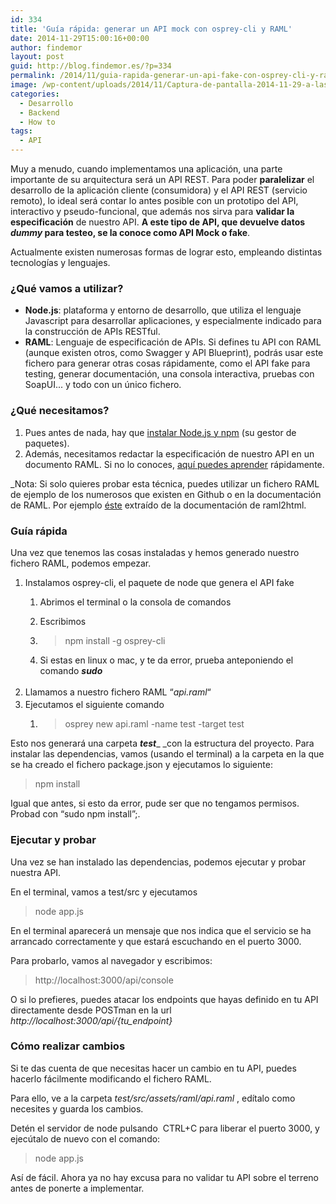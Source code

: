 ```yaml
---
id: 334
title: 'Guía rápida: generar un API mock con osprey-cli y RAML'
date: 2014-11-29T15:00:16+00:00
author: findemor
layout: post
guid: http://blog.findemor.es/?p=334
permalink: /2014/11/guia-rapida-generar-un-api-fake-con-osprey-cli-y-raml/
image: /wp-content/uploads/2014/11/Captura-de-pantalla-2014-11-29-a-las-15.53.47.png
categories:
  - Desarrollo
  - Backend
  - How to
tags:
  - API
---
```

Muy a menudo, cuando implementamos una aplicación, una parte importante de su arquitectura será un API REST. Para poder **paralelizar** el desarrollo de la aplicación cliente (consumidora) y el API REST (servicio remoto), lo ideal será contar lo antes posible con un prototipo del API, interactivo y pseudo-funcional, que además nos sirva para **validar la especificación** de nuestro API. **A este tipo de API, que devuelve datos _dummy_ para testeo, se la conoce como API Mock o fake**.

<!--more-->

Actualmente existen numerosas formas de lograr esto, empleando distintas tecnologías y lenguajes.

### ¿Qué vamos a utilizar?

  * **Node.js**: plataforma y entorno de desarrollo, que utiliza el lenguaje Javascript para desarrollar aplicaciones, y especialmente indicado para la construcción de APIs RESTful.
  * **RAML**: Lenguaje de especificación de APIs. Si defines tu API con RAML (aunque existen otros, como Swagger y API Blueprint), podrás usar este fichero para generar otras cosas rápidamente, como el API fake para testing, generar documentación, una consola interactiva, pruebas con SoapUI... y todo con un único fichero.

### ¿Qué necesitamos?

  1. Pues antes de nada, hay que <a title="Instalar node y npm" href="http://nodejs.org/" target="_blank">instalar Node.js y npm</a> (su gestor de paquetes).
  2. Además, necesitamos redactar la especificación de nuestro API en un documento RAML. Si no lo conoces, <a title="RAML" href="http://raml.org/" target="_blank">aquí puedes aprender</a> rápidamente.

_Nota: Si solo quieres probar esta técnica, puedes utilizar un fichero RAML de ejemplo de los numerosos que existen en Github o en la documentación de RAML. Por ejemplo <a href="https://raw.githubusercontent.com/kevinrenskers/raml2html/master/examples/example.raml" target="_blank">éste</a> extraído de la documentación de raml2html.  


### Guía rápida

Una vez que tenemos las cosas instaladas y hemos generado nuestro fichero RAML, podemos empezar.

  1. Instalamos osprey-cli, el paquete de node que genera el API fake 
      1. Abrimos el terminal o la consola de comandos
      2. Escribimos
      3. > npm install -g osprey-cli
    
      4. Si estas en linux o mac, y te da error, prueba anteponiendo el comando **_sudo_**
  2. <span style="line-height: 1.666666667;">Llamamos a nuestro fichero RAML “<em>api.raml</em>“</span>
  3. Ejecutamos el siguiente comando 
      1. > osprey new api.raml -name test -target test

Esto nos generará una carpeta **_test_**_ _con la estructura del proyecto. Para instalar las dependencias, vamos (usando el terminal) a la carpeta en la que se ha creado el fichero package.json y ejecutamos lo siguiente:

> npm install

Igual que antes, si esto da error, pude ser que no tengamos permisos. Probad con “sudo npm install”;.

### Ejecutar y probar

Una vez se han instalado las dependencias, podemos ejecutar y probar nuestra API.

En el terminal, vamos a test/src y ejecutamos

> node app.js

En el terminal aparecerá un mensaje que nos indica que el servicio se ha arrancado correctamente y que estará escuchando en el puerto 3000.

Para probarlo, vamos al navegador y escribimos:

> http://localhost:3000/api/console

O si lo prefieres, puedes atacar los endpoints que hayas definido en tu API directamente desde POSTman en la url _http://localhost:3000/api/{tu_endpoint}_

### Cómo realizar cambios

Si te das cuenta de que necesitas hacer un cambio en tu API, puedes hacerlo fácilmente modificando el fichero RAML.

Para ello, ve a la carpeta _test/src/assets/raml/api.raml_ , edítalo como necesites y guarda los cambios.

Detén el servidor de node pulsando  CTRL+C para liberar el puerto 3000, y ejecútalo de nuevo con el comando:

> node app.js

Así de fácil. Ahora ya no hay excusa para no validar tu API sobre el terreno antes de ponerte a implementar.
